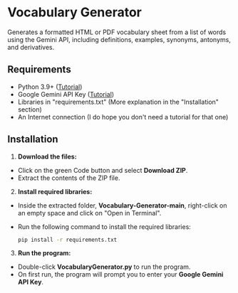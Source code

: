 # Vocabulary Generator

Generates a formatted HTML or PDF vocabulary sheet from a list of words using the Gemini API, including definitions, examples, synonyms, antonyms, and derivatives.

## Requirements

- Python 3.9+ ([Tutorial](https://youtu.be/YKSpANU8jPE?t=17))
- Google Gemini API Key ([Tutorial](https://www.youtube.com/watch?v=6BRyynZkvf0))
- Libraries in "requirements.txt" (More explanation in the "Installation" section)
- An Internet connection (I do hope you don't need a tutorial for that one)

## Installation

1. **Download the files:**

- Click on the green Code button and select **Download ZIP**.
- Extract the contents of the ZIP file.

2. **Install required libraries:**

- Inside the extracted folder, **Vocabulary-Generator-main**, right-click on an empty space and click on "Open in Terminal".
- Run the following command to install the required libraries:
  
    ```bash
    pip install -r requirements.txt
    ```

3. **Run the program:**
- Double-click **VocabularyGenerator.py** to run the program.
- On first run, the program will prompt you to enter your **Google Gemini API Key**.
